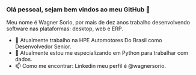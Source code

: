 ### Olá pessoal, sejam bem vindos ao meu GitHub 👋

Meu nome é Wagner Sorio, por mais de dez anos trabalho desenvolvendo software nas plataformas: desktop, web e ERP.


- 🔭 Atualmente trabalho na HPE Automotores Do Brasil como Desenvolvedor Senior.
- 🌱 Atualmente estou me especializando em Python para trabalhar com dados.
- 📫 Como me encontrar: Linkedin meu perfil é @wagnersorio.

<!--
**wagnersorio/wagnersorio** is a ✨ _special_ ✨ repository because its `README.md` (this file) appears on your GitHub profile.

Here are some ideas to get you started:

- 🔭 I’m currently working on ...
- 🌱 I’m currently learning ...
- 👯 I’m looking to collaborate on ...
- 🤔 I’m looking for help with ...
- 💬 Ask me about ...
- 📫 How to reach me: ...
- 😄 Pronouns: ...
- ⚡ Fun fact: ...
-->
